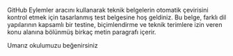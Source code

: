 GitHub Eylemler aracını kullanarak teknik belgelerin otomatik çevirisini kontrol etmek için tasarlanmış test belgesine hoş geldiniz.
Bu belge, farklı dil yapılarının kapsamlı bir testine, biçimlendirme ve teknik terimlere izin veren konu alanına bölünmüş birkaç metin paragrafı içerir.

Umarız okulumuzu beğenirsiniz